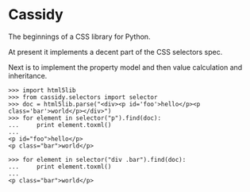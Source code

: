 Cassidy
=======

The beginnings of a CSS library for Python.

At present it implements a decent part of the CSS selectors spec.

Next is to implement the property model and then value calculation and inheritance.

    >>> import html5lib
    >>> from cassidy.selectors import selector
    >>> doc = html5lib.parse("<div><p id='foo'>hello</p><p class='bar'>world</p></div>")
    >>> for element in selector("p").find(doc):
    ...     print element.toxml()
    ... 
    <p id="foo">hello</p>
    <p class="bar">world</p>
    
    >>> for element in selector("div .bar").find(doc):
    ...     print element.toxml()
    ... 
    <p class="bar">world</p>

